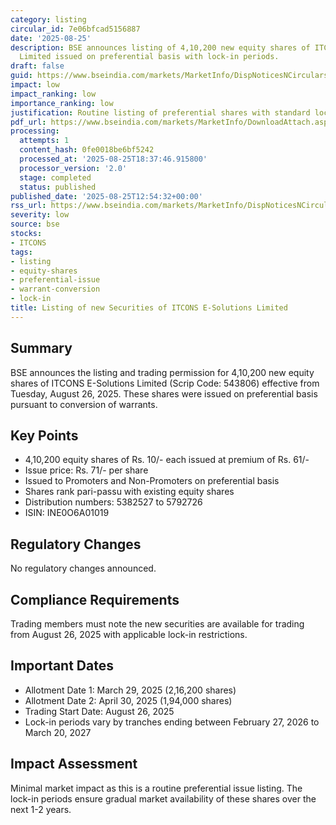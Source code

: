 ```yaml
---
category: listing
circular_id: 7e06bfcad5156887
date: '2025-08-25'
description: BSE announces listing of 4,10,200 new equity shares of ITCONS E-Solutions
  Limited issued on preferential basis with lock-in periods.
draft: false
guid: https://www.bseindia.com/markets/MarketInfo/DispNoticesNCirculars.aspx?Noticeid={30AD4C7C-2773-4CD6-87DE-6513F1B2BEE6}&noticeno=20250825-45&dt=08/25/2025&icount=45&totcount=67&flag=0
impact: low
impact_ranking: low
importance_ranking: low
justification: Routine listing of preferential shares with standard lock-in provisions
pdf_url: https://www.bseindia.com/markets/MarketInfo/DownloadAttach.aspx?id=20250825-45&attachedId=
processing:
  attempts: 1
  content_hash: 0fe0018be6bf5242
  processed_at: '2025-08-25T18:37:46.915800'
  processor_version: '2.0'
  stage: completed
  status: published
published_date: '2025-08-25T12:54:32+00:00'
rss_url: https://www.bseindia.com/markets/MarketInfo/DispNoticesNCirculars.aspx?Noticeid={30AD4C7C-2773-4CD6-87DE-6513F1B2BEE6}&noticeno=20250825-45&dt=08/25/2025&icount=45&totcount=67&flag=0
severity: low
source: bse
stocks:
- ITCONS
tags:
- listing
- equity-shares
- preferential-issue
- warrant-conversion
- lock-in
title: Listing of new Securities of ITCONS E-Solutions Limited
---
```


## Summary

BSE announces the listing and trading permission for 4,10,200 new equity shares of ITCONS E-Solutions Limited (Scrip Code: 543806) effective from Tuesday, August 26, 2025. These shares were issued on preferential basis pursuant to conversion of warrants.

## Key Points

- 4,10,200 equity shares of Rs. 10/- each issued at premium of Rs. 61/-
- Issue price: Rs. 71/- per share
- Issued to Promoters and Non-Promoters on preferential basis
- Shares rank pari-passu with existing equity shares
- Distribution numbers: 5382527 to 5792726
- ISIN: INE0O6A01019

## Regulatory Changes

No regulatory changes announced.

## Compliance Requirements

Trading members must note the new securities are available for trading from August 26, 2025 with applicable lock-in restrictions.

## Important Dates

- Allotment Date 1: March 29, 2025 (2,16,200 shares)
- Allotment Date 2: April 30, 2025 (1,94,000 shares)
- Trading Start Date: August 26, 2025
- Lock-in periods vary by tranches ending between February 27, 2026 to March 20, 2027

## Impact Assessment

Minimal market impact as this is a routine preferential issue listing. The lock-in periods ensure gradual market availability of these shares over the next 1-2 years.